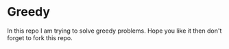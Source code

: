 # Greedy
In this repo I am trying to solve greedy problems.
Hope you like it then don't forget to fork this repo.
